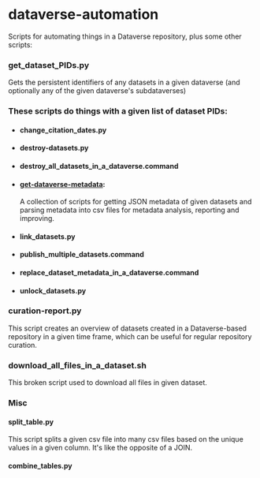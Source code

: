 # dataverse-automation
Scripts for automating things in a Dataverse repository, plus some other scripts:

### get_dataset_PIDs.py
Gets the persistent identifiers of any datasets in a given dataverse (and optionally any of the given dataverse's subdataverses)

### These scripts do things with a given list of dataset PIDs:

- #### change_citation_dates.py
- #### destroy-datasets.py
- #### destroy_all_datasets_in_a_dataverse.command
- #### [get-dataverse-metadata](https://github.com/jggautier/dataverse-scripts/tree/master/get-dataverse-metadata):
  A collection of scripts for getting JSON metadata of given datasets and parsing metadata into csv files for metadata analysis, reporting and improving.
- #### link_datasets.py
- #### publish_multiple_datasets.command
- #### replace_dataset_metadata_in_a_dataverse.command
- #### unlock_datasets.py

### curation-report.py
This script creates an overview of datasets created in a Dataverse-based repository in a given time frame, which can be useful for regular repository curation.

### download_all_files_in_a_dataset.sh
This broken script used to download all files in given dataset. 

### Misc
#### split_table.py
This script splits a given csv file into many csv files based on the unique values in a given column. It's like the opposite of a JOIN.
#### combine_tables.py
